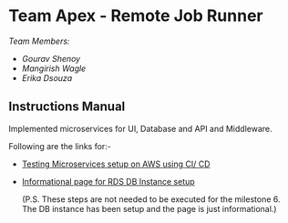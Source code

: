 # Team Apex - Remote Job Runner
_Team Members:_
* _Gourav Shenoy_
* _Mangirish Wagle_
* _Erika Dsouza_

## Instructions Manual
Implemented microservices for UI, Database and API and Middleware.

Following are the links for:-

* [Testing Microservices setup on AWS using CI/ CD](https://github.com/airavata-courses/TeamApex/wiki/Milestone-6:-Milestone-6-Setup)

* [Informational page for RDS DB Instance setup](https://github.com/airavata-courses/TeamApex/wiki/Milestone-6:-Steps-to-provision-RDS-MySQL-Instance)

  (P.S. These steps are not needed to be executed for the milestone 6. The DB instance has been setup and the page is just informational.)
